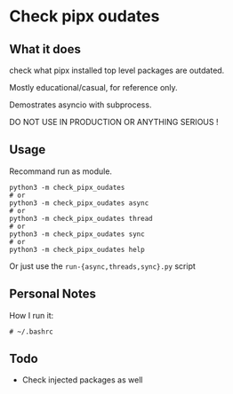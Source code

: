 # Check pipx oudates

## What it does
check what pipx installed top level packages are outdated.

Mostly educational/casual, for reference only.

Demostrates asyncio with subprocess.

DO NOT USE IN PRODUCTION OR ANYTHING SERIOUS !

## Usage
Recommand run as module.
```
python3 -m check_pipx_oudates
# or
python3 -m check_pipx_oudates async
# or
python3 -m check_pipx_oudates thread
# or
python3 -m check_pipx_oudates sync
# or
python3 -m check_pipx_oudates help
```
Or just use the `run-{async,threads,sync}.py` script

## Personal Notes
How I run it:
```
# ~/.bashrc

```

## Todo
- Check injected packages as well
